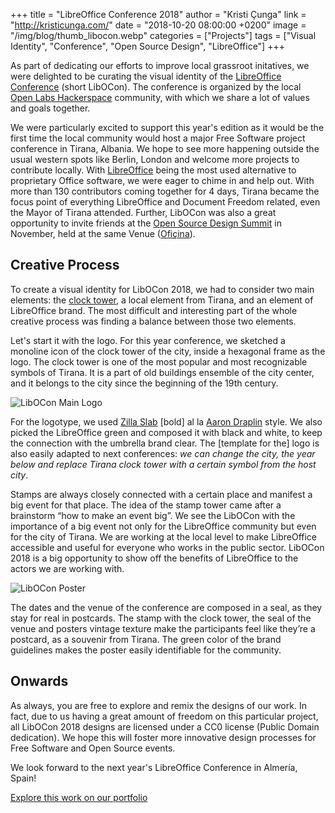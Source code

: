 +++
title = "LibreOffice Conference 2018"
author = "Kristi Çunga"
link = "http://kristicunga.com/"
date = "2018-10-20 08:00:00 +0200"
image = "/img/blog/thumb_libocon.webp"
categories = ["Projects"]
tags = ["Visual Identity", "Conference", "Open Source Design", "LibreOffice"]
+++

As part of dedicating our efforts to improve local grassroot initatives, we were delighted to be curating the visual identity of the [LibreOffice Conference](https://libocon.org) (short LibOCon). The conference is organized by the local [Open Labs Hackerspace](https://openlabs.cc) community, with which we share a lot of values and goals together. 

We were particularly excited to support this year's edition as it would be the first time the local community would host a major Free Software project conference in Tirana, Albania. We hope to see more happening outside the usual western spots like Berlin, London and welcome more projects to contribute locally. With [LibreOffice](https://libreoffice.org) being the most used alternative to proprietary Office software, we were eager to chime in and help out. With more than 130 contributors coming together for 4 days, Tirana became the focus point of everything LibreOffice and Document Freedom related, even the Mayor of Tirana attended. Further, LibOCon was also a great opportunity to invite friends at the [Open Source Design Summit](https://opensourcedesign.net/summit) in November, held at the same Venue ([Ofiçina](http://www.oficina.al/)).

## Creative Process

To create a visual identity for LibOCon 2018, we had to consider two main elements: the [clock tower](https://en.wikipedia.org/wiki/Clock_Tower%2C_Tirana), a local element from Tirana, and an element of LibreOffice brand. The most difficult and interesting part of the whole creative process was finding a balance between those two elements.

Let's start it with the logo. For this year conference, we sketched a monoline icon of the clock tower of the city, inside a hexagonal frame as the logo. The clock tower is one of the most popular and most recognizable symbols of Tirana. It is a part of old buildings ensemble of the city center, and it belongs to the city since the beginning of the 19th century.

![LibOCon Main Logo](/img/blog/post_libocon_logo.webp)

For the logotype, we used [Zilla Slab](https://www.fontsquirrel.com/fonts/zilla-slab) [bold] al la [Aaron Draplin](https://en.wikipedia.org/wiki/Aaron_Draplin) style. We also picked the LibreOffice green and composed it with black and white, to keep the connection with the umbrella brand clear. The [template for the] logo is also easily adapted to next conferences: *we can change the city, the year below and replace Tirana clock tower with a certain symbol from the host city*.

Stamps are always closely connected with a certain place and manifest a big event for that place. The idea of the stamp tower came after a brainstorm “how to make an event big”. We see the LibOCon with the importance of a big event not only for the LibreOffice community but even for the city of Tirana. We are working at the local level to make LibreOffice accessible and useful for everyone who works in the public sector. LibOCon 2018 is a big opportunity to show off the benefits of LibreOffice to the actors we are working with.

![LibOCon Poster](/img/blog/libocon_poster_totebag.webp)

The dates and the venue of the conference are composed in a seal, as they stay for real in postcards. The stamp with the clock tower, the seal of the venue and posters vintage texture make the participants feel like they’re a postcard, as a souvenir from Tirana. The green color of the brand guidelines makes the poster easily identifiable for the community. 

## Onwards

As always, you are free to explore and remix the designs of our work. In fact, due to us having a great amount of freedom on this particular project, all LibOCon 2018 designs are licensed under a CC0 license (Public Domain dedication). We hope this will foster more innovative design processes for Free Software and Open Source events. 

We look forward to the next year's LibreOffice Conference in Almería, Spain!

[Explore this work on our portfolio](https://ura.design/projects/libocon)

